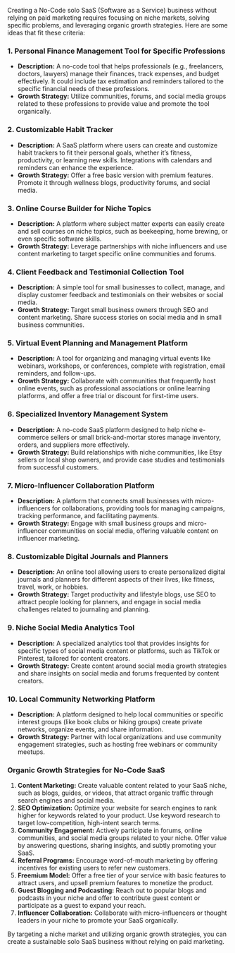Creating a No-Code solo SaaS (Software as a Service) business without relying on paid marketing requires focusing on niche markets, solving specific problems, and leveraging organic growth strategies. Here are some ideas that fit these criteria:

### 1. **Personal Finance Management Tool for Specific Professions**
   - **Description:** A no-code tool that helps professionals (e.g., freelancers, doctors, lawyers) manage their finances, track expenses, and budget effectively. It could include tax estimation and reminders tailored to the specific financial needs of these professions.
   - **Growth Strategy:** Utilize communities, forums, and social media groups related to these professions to provide value and promote the tool organically.

### 2. **Customizable Habit Tracker**
   - **Description:** A SaaS platform where users can create and customize habit trackers to fit their personal goals, whether it’s fitness, productivity, or learning new skills. Integrations with calendars and reminders can enhance the experience.
   - **Growth Strategy:** Offer a free basic version with premium features. Promote it through wellness blogs, productivity forums, and social media.

### 3. **Online Course Builder for Niche Topics**
   - **Description:** A platform where subject matter experts can easily create and sell courses on niche topics, such as beekeeping, home brewing, or even specific software skills.
   - **Growth Strategy:** Leverage partnerships with niche influencers and use content marketing to target specific online communities and forums.

### 4. **Client Feedback and Testimonial Collection Tool**
   - **Description:** A simple tool for small businesses to collect, manage, and display customer feedback and testimonials on their websites or social media.
   - **Growth Strategy:** Target small business owners through SEO and content marketing. Share success stories on social media and in small business communities.

### 5. **Virtual Event Planning and Management Platform**
   - **Description:** A tool for organizing and managing virtual events like webinars, workshops, or conferences, complete with registration, email reminders, and follow-ups.
   - **Growth Strategy:** Collaborate with communities that frequently host online events, such as professional associations or online learning platforms, and offer a free trial or discount for first-time users.

### 6. **Specialized Inventory Management System**
   - **Description:** A no-code SaaS platform designed to help niche e-commerce sellers or small brick-and-mortar stores manage inventory, orders, and suppliers more effectively.
   - **Growth Strategy:** Build relationships with niche communities, like Etsy sellers or local shop owners, and provide case studies and testimonials from successful customers.

### 7. **Micro-Influencer Collaboration Platform**
   - **Description:** A platform that connects small businesses with micro-influencers for collaborations, providing tools for managing campaigns, tracking performance, and facilitating payments.
   - **Growth Strategy:** Engage with small business groups and micro-influencer communities on social media, offering valuable content on influencer marketing.

### 8. **Customizable Digital Journals and Planners**
   - **Description:** An online tool allowing users to create personalized digital journals and planners for different aspects of their lives, like fitness, travel, work, or hobbies.
   - **Growth Strategy:** Target productivity and lifestyle blogs, use SEO to attract people looking for planners, and engage in social media challenges related to journaling and planning.

### 9. **Niche Social Media Analytics Tool**
   - **Description:** A specialized analytics tool that provides insights for specific types of social media content or platforms, such as TikTok or Pinterest, tailored for content creators.
   - **Growth Strategy:** Create content around social media growth strategies and share insights on social media and forums frequented by content creators.

### 10. **Local Community Networking Platform**
   - **Description:** A platform designed to help local communities or specific interest groups (like book clubs or hiking groups) create private networks, organize events, and share information.
   - **Growth Strategy:** Partner with local organizations and use community engagement strategies, such as hosting free webinars or community meetups.

### Organic Growth Strategies for No-Code SaaS
1. **Content Marketing:** Create valuable content related to your SaaS niche, such as blogs, guides, or videos, that attract organic traffic through search engines and social media.
2. **SEO Optimization:** Optimize your website for search engines to rank higher for keywords related to your product. Use keyword research to target low-competition, high-intent search terms.
3. **Community Engagement:** Actively participate in forums, online communities, and social media groups related to your niche. Offer value by answering questions, sharing insights, and subtly promoting your SaaS.
4. **Referral Programs:** Encourage word-of-mouth marketing by offering incentives for existing users to refer new customers.
5. **Freemium Model:** Offer a free tier of your service with basic features to attract users, and upsell premium features to monetize the product.
6. **Guest Blogging and Podcasting:** Reach out to popular blogs and podcasts in your niche and offer to contribute guest content or participate as a guest to expand your reach.
7. **Influencer Collaboration:** Collaborate with micro-influencers or thought leaders in your niche to promote your SaaS organically.

By targeting a niche market and utilizing organic growth strategies, you can create a sustainable solo SaaS business without relying on paid marketing.
